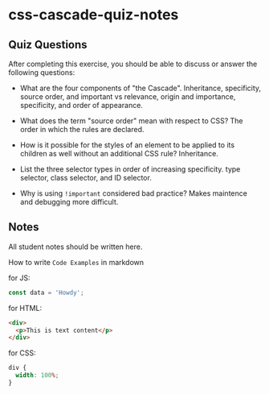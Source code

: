 # css-cascade-quiz-notes

## Quiz Questions

After completing this exercise, you should be able to discuss or answer the following questions:

- What are the four components of "the Cascade".
  Inheritance, specificity, source order, and important vs
  relevance, origin and importance, specificity, and order of appearance.
- What does the term "source order" mean with respect to CSS?
  The order in which the rules are declared.
- How is it possible for the styles of an element to be applied to its children as well without an additional CSS rule?
  Inheritance.
- List the three selector types in order of increasing specificity.
  type selector, class selector, and ID selector.

- Why is using `!important` considered bad practice?
  Makes maintence and debugging more difficult.

## Notes

All student notes should be written here.

How to write `Code Examples` in markdown

for JS:

```javascript
const data = 'Howdy';
```

for HTML:

```html
<div>
  <p>This is text content</p>
</div>
```

for CSS:

```css
div {
  width: 100%;
}
```
